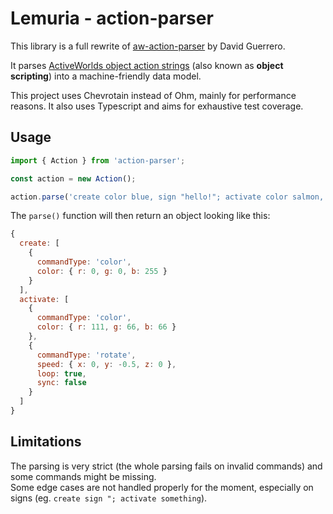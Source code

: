 # Lemuria - action-parser

This library is a full rewrite of [aw-action-parser](https://github.com/Heldroe/aw-action-parser) by David Guerrero.

It parses [ActiveWorlds object action strings](http://wiki.activeworlds.com/index.php?title=Object_scripting) (also known as **object scripting**) into a machine-friendly data model.

This project uses Chevrotain instead of Ohm, mainly for performance reasons. It also uses Typescript and aims for exhaustive test coverage.

## Usage

```js
import { Action } from 'action-parser';

const action = new Action();

action.parse('create color blue, sign "hello!"; activate color salmon, rotate -.5 loop nosync');
```

The `parse()` function will then return an object looking like this:

```js
{
  create: [
    {
      commandType: 'color',
      color: { r: 0, g: 0, b: 255 }
    }
  ],
  activate: [
    {
      commandType: 'color',
      color: { r: 111, g: 66, b: 66 }
    },
    {
      commandType: 'rotate',
      speed: { x: 0, y: -0.5, z: 0 },
      loop: true,
      sync: false
    }
  ]
}
```

## Limitations

The parsing is very strict (the whole parsing fails on invalid commands) and some commands might be missing. \
Some edge cases are not handled properly for the moment, especially on signs (eg. `create sign "; activate something`).
